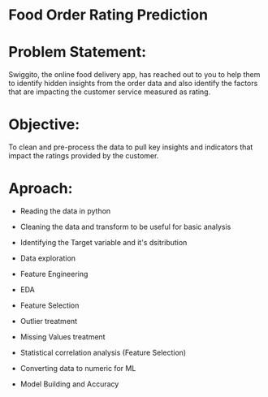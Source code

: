 # Food Order Rating Prediction 

# **Problem Statement:** #

Swiggito, the online food delivery app, has reached out to you to help them to identify hidden insights from the order data and also identify the factors that are impacting the customer service measured as rating.

# **Objective:** #

To clean and pre-process the data to pull key insights and indicators that impact the ratings provided by the customer.

# **Aproach:** #


* Reading the data in python

* Cleaning the data and transform to be useful for basic analysis

* Identifying the Target variable and it's dsitribution

* Data exploration

* Feature Engineering

* EDA

* Feature Selection 

* Outlier treatment

* Missing Values treatment

* Statistical correlation analysis (Feature Selection)

* Converting data to numeric for ML

* Model Building and Accuracy
